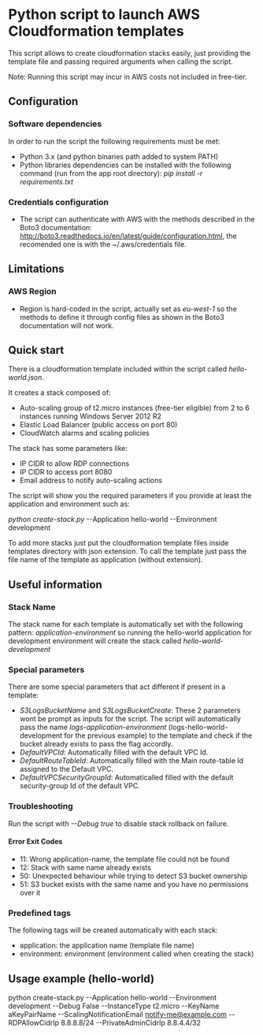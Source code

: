 # Python script to launch AWS Cloudformation templates
This script allows to create cloudformation stacks easily, just providing the template file and passing required arguments when calling the script.

Note: Running this script may incur in AWS costs not included in free-tier.

## Configuration

### Software dependencies
In order to run the script the following requirements must be met:
- Python 3.x (and python binaries path added to system PATH)
- Python libraries dependencies can be installed with the following command (run from the app root directory): _pip install -r requirements.txt_

### Credentials configuration
- The script can authenticate with AWS with the methods described in the Boto3 documentation: http://boto3.readthedocs.io/en/latest/guide/configuration.html, the recomended one is with the ~/.aws/credentials file.

## Limitations

### AWS Region
- Region is hard-coded in the script, actually set as _eu-west-1_ so the methods to define it through config files as shown in the Boto3 documentation will not work.

## Quick start
There is a cloudformation template included within the script called _hello-world.json_. 

It creates a stack composed of:
 - Auto-scaling group of t2.micro instances (free-tier eligible) from 2 to 6 instances running Windows Server 2012 R2
 - Elastic Load Balancer (public access on port 80)
 - CloudWatch alarms and scaling policies
 
The stack has some parameters like:
 - IP CIDR to allow RDP connections
 - IP CIDR to access port 8080
 - Email address to notify auto-scaling actions

The script will show you the required parameters if you provide at least the application and environment such as:

_python create-stack.py_ --Application hello-world --Environment development

To add more stacks just put the cloudformation template files inside templates directory with json extension. To call the template just pass the file name of the template as application (without extension).

## Useful information

### Stack Name
The stack name for each template is automatically set with the following pattern: _application-environment_ so running the hello-world application for development environment will create the stack called _hello-world-development_

### Special parameters
There are some special parameters that act different if present in a template:
- _S3LogsBucketName_ and _S3LogsBucketCreate_: These 2 parameters wont be prompt as inputs for the script. The script will automatically pass the name _logs-application-environment_ (logs-hello-world-development for the previous example) to the template and check if the bucket already exists to pass the flag accordly.
- _DefaultVPCId_: Automatically filled with the default VPC Id.
- _DefaultRouteTableId_: Automatically filled with the Main route-table Id assigned to the Default VPC.
- _DefaultVPCSecurityGroupId_: Automaticalled filled with the default security-group Id of the default VPC.

### Troubleshooting
Run the script with _--Debug true_ to disable stack rollback on failure.

#### Error Exit Codes
- 11: Wrong application-name, the template file could not be found
- 12: Stack with same name already exists
- 50: Unexpected behaviour while trying to detect S3 bucket ownership
- 51: S3 bucket exists with the same name and you have no permissions over it


### Predefined tags
The following tags will be created automatically with each stack:
- application: the application name (template file name)
- environment: environment (environment called when creating the stack)

## Usage example (hello-world)
python create-stack.py --Application hello-world --Environment development --Debug False --InstanceType t2.micro --KeyName aKeyPairName --ScalingNotificationEmail notify-me@example.com --RDPAllowCidrIp 8.8.8.8/24 --PrivateAdminCidrIp 8.8.4.4/32
